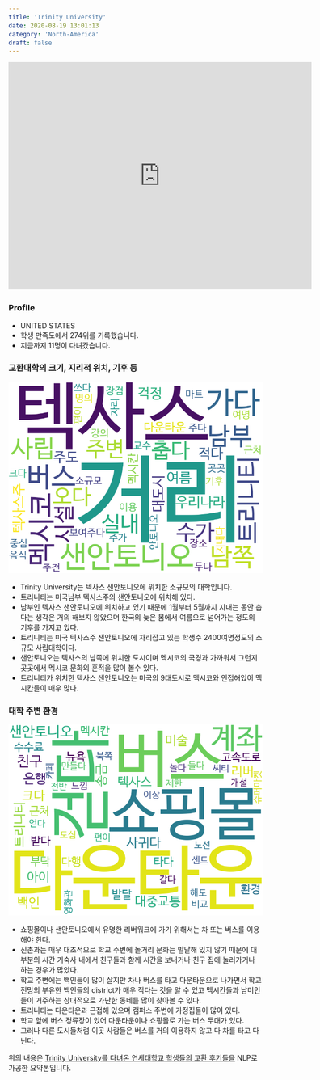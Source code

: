 ```yaml
---
title: 'Trinity University'
date: 2020-08-19 13:01:13
category: 'North-America'
draft: false
---
```


<iframe
width="600"
height="450"
frameborder="0" style="border:0"
src="https://www.google.com/maps/embed/v1/place?key=AIzaSyC9e1AME-pVmWC4hBpFdu5S4dKzyepa3HQ&q=Trinity+University&center=29.4618396,-98.48331209999999&zoom=14" allowfullscreen>
</iframe>

### Profile

* UNITED STATES
* 학생 만족도에서 274위를 기록했습니다.
* 지금까지 11명이 다녀갔습니다. 

### 교환대학의 크기, 지리적 위치, 기후 등

![gen_info-WordCloud](../univ_wordclouds_okt/gen_info/US000181_gen_info_okt.png)

* Trinity University는 텍사스 샌안토니오에 위치한 소규모의 대학입니다.
* 트리니티는 미국남부 텍사스주의 샌안토니오에 위치해 있다.
* 남부인 텍사스 샌안토니오에 위치하고 있기 때문에 1월부터 5월까지 지내는 동안 춥다는 생각은 거의 해보지 않았으며 한국의 늦은 봄에서 여름으로 넘어가는 정도의 기후를 가지고 있다.
* 트리니티는 미국 텍사스주 샌안토니오에 자리잡고 있는 학생수 2400여명정도의 소규모 사립대학이다.
* 샌안토니오는 텍사스의 남쪽에 위치한 도시이며 멕시코의 국경과 가까워서 그런지 곳곳에서 멕시코 문화의 흔적을 많이 볼수 있다.
* 트리니티가 위치한 텍사스 샌안토니오는 미국의 9대도시로 멕시코와 인접해있어 멕시칸들이 매우 많다.


### 대학 주변 환경

![env_info-WordCloud](../univ_wordclouds_okt/env_info/US000181_env_info_okt.png)

* 쇼핑몰이나 샌안토니오에서 유명한 리버워크에 가기 위해서는 차 또는 버스를 이용해야 한다.
* 신촌과는 매우 대조적으로 학교 주변에 놀거리 문화는 발달해 있지 않기 때문에 대부분의 시간 기숙사 내에서 친구들과 함께 시간을 보내거나 친구 집에 놀러가거나 하는 경우가 많았다.
* 학교 주변에는 백인들이 많이 살지만 차나 버스를 타고 다운타운으로 나가면서 학교전망의 부유한 백인들의 district가 매우 작다는 것을 알 수 있고 멕시칸들과 남미인들이 거주하는 상대적으로 가난한 동네를 많이 찾아볼 수 있다.
* 트리니티는 다운타운과 근접해 있으며 캠퍼스 주변에 가정집들이 많이 있다.
* 학교 앞에 버스 정류장이 있어 다운타운이나 쇼핑몰로 가는 버스 두대가 있다.
* 그러나 다른 도시들처럼 이곳 사람들은 버스를 거의 이용하지 않고 다 차를 타고 다닌다.


위의 내용은 [Trinity University를 다녀온 연세대학교 학생들의 교환 후기들을](http://oia.yonsei.ac.kr/partner/expReport.asp?ucode=US000181&bgbn=A) NLP로 가공한 요약본입니다. 
